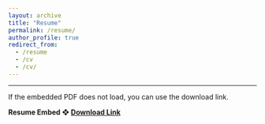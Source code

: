 ```yaml
---
layout: archive
title: "Resume"
permalink: /resume/
author_profile: true
redirect_from:
  - /resume
  - /cv
  - /cv/
---
```


------
If the embedded PDF does not load, you can use the download link.

**Resume Embed ❖ [Download Link](http://heej-jhj.github.io/files/tran-cv.pdf)**
<object data="/files/tran-cv.pdf" width="800" height="1000" type='application/pdf'></object>
